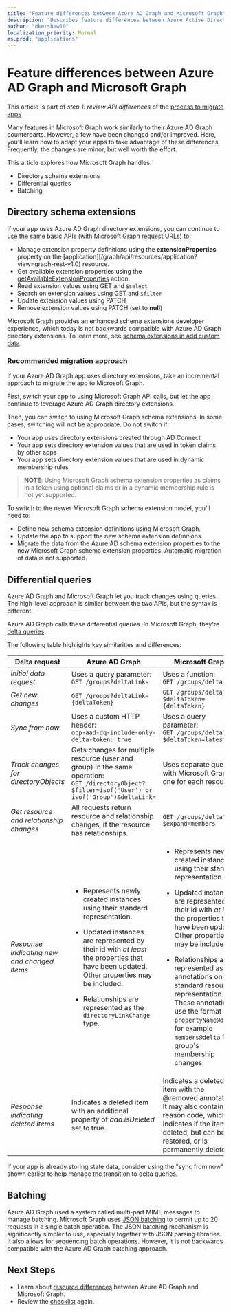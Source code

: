 ```yaml
---
title: "Feature differences between Azure AD Graph and Microsoft Graph"
description: "Describes feature differences between Azure Active Directory (Azure AD) API and Microsoft Graph API, in order to help you migrate apps quickly and easily."
author: "dkershaw10"
localization_priority: Normal
ms.prod: "applications"
---
```


# Feature differences between Azure AD Graph and Microsoft Graph

This article is part of *step 1: review API differences* of the [process to migrate apps](migrate-azure-ad-graph-planning-checklist.md).

Many features in Microsoft Graph work similarly to their Azure AD Graph counterparts. However, a few have been changed and/or improved. Here, you'll learn how to adapt your apps to take advantage of these differences.  Frequently, the changes are minor, but well worth the effort.

This article explores how Microsoft Graph handles:

- Directory schema extensions
- Differential queries
- Batching

## Directory schema extensions

If your app uses Azure AD Graph directory extensions, you can continue to use the same basic APIs (with Microsoft Graph request URLs) to:

- Manage extension property definitions using the **extensionProperties** property on the [application][/graph/api/resources/application?view=graph-rest-v1.0) resource.
- Get available extension properties using the [getAvailableExtensionProperties](/graph/api/directoryobject-getavailableextensionproperties?view=graph-rest-v1.0) action.
- Read extension values using GET and `$select`
- Search on extension values using GET and `$filter`
- Update extension values using PATCH
- Remove extension values using PATCH (set to **null**)

Microsoft Graph provides an enhanced schema extensions developer experience, which today is not backwards compatible with Azure AD Graph directory extensions. To learn more, see [schema extensions in add custom data](./extensibility-overview.md#schema-extensions).

### Recommended migration approach

If your Azure AD Graph app uses directory extensions, take an incremental approach to migrate the app to Microsoft Graph.

First, switch your app to using Microsoft Graph API calls, but let the app continue to leverage Azure AD Graph directory extensions.

Then, you can switch to using Microsoft Graph schema extensions. In some cases, switching will not be appropriate. Do not switch if:

- Your app uses directory extensions created through AD Connect
- Your app sets directory extension values that are used in token claims by other apps
- Your app sets directory extension values that are used in dynamic membership rules 

>**NOTE**: Using Microsoft Graph schema extension properties as claims in a token using optional claims or in a dynamic membership rule is not yet supported.

To switch to the newer Microsoft Graph schema extension model, you'll need to:

- Define new schema extension definitions using Microsoft Graph.
- Update the app to support the new schema extension definitions.
- Migrate the data from the Azure AD schema extension properties to the new Microsoft Graph schema extension properties.  Automatic migration of data is not supported.

## Differential queries

Azure AD Graph and Microsoft Graph let you track changes using queries.  The high-level approach is similar between the two APIs, but the syntax is different.

Azure AD Graph calls these differential queries.  In Microsoft Graph, they're [delta queries](./delta-query-overview.md).

The following table highlights key similarities and differences:

|Delta request |Azure AD Graph | Microsoft Graph |
|----|----|----|
| _Initial data request_ | Uses a query parameter:<br>`GET /groups?deltaLink=` | Uses a function: <br> `GET /groups/delta` |
| _Get new changes_ | `GET /groups?deltaLink={deltaToken}` | `GET /groups/delta?$deltaToken={deltaToken}` |
| _Sync from now_ |Uses a custom HTTP header:<br> `ocp-aad-dq-include-only-delta-token: true` | Uses a query parameter: <br> `GET /groups/delta?$deltaToken=latest` |
| _Track changes for directoryObjects_ | Gets changes for multiple resource (user and group) in the same operation:&nbsp;&nbsp;<br> `GET /directoryObject?$filter=isof('User') or isof('Group')&deltaLink=` | Uses separate queries with Microsoft Graph, one for each resource. |
| _Get resource and relationship changes_ | All requests return resource and relationship changes, if the resource has relationships. | `GET /groups/delta?$expand=members` |
| _Response indicating new and changed items_ | <ul><li><p>Represents newly created instances using their standard representation.</p></li><li><p>Updated instances are represented by their id with *at least* the properties that have been updated. Other properties may be included.</p></li><li><p>Relationships are represented as the `directoryLinkChange` type.</p></li></ul>|<ul><li><p>Represents newly created instances using their standard representation.</p></li><li><p>Updated instances are represented by their id with *at least* the properties that have been updated. Other properties may be included.</p></li><li><p>Relationships are represented as annotations on the standard resource representation. These annotations use the format `propertyName@delta`, for example `members@delta` for a group's membership changes.</p></li></ul> |
| _Response indicating  deleted items_| Indicates a deleted item with an additional property of *aad.isDeleted* set to true. | Indicates a deleted item with the \@removed annotation. It may also contain a reason code, which indicates if the item is deleted, but can be restored, or is permanently deleted. |

If your app is already storing state data, consider using the "sync from now" shown earlier to help manage the transition to delta queries.

## Batching

Azure AD Graph used a system called multi-part MIME messages to manage batching.  Microsoft Graph uses [JSON batching](json-batching.md) to permit up to 20 requests in a single batch operation. The JSON batching mechanism is significantly simpler to use, especially together with JSON parsing libraries.  It also allows for sequencing batch operations.  However, it is not backwards compatible with the Azure AD Graph batching approach.

## Next Steps

- Learn about [resource differences](migrate-azure-ad-graph-resource-differences.md) between Azure AD Graph and Microsoft Graph.
- Review the [checklist](migrate-azure-ad-graph-planning-checklist.md) again.

<!-- {
  "type": "#page.annotation",
  "suppressions": [
    "Warning: /concepts/migrate-azure-ad-graph-feature-changes.md:
      Failed to parse any rows out of table with headers: |Task|Azure AD Graph|Microsoft Graph|"
  ],
}
-->